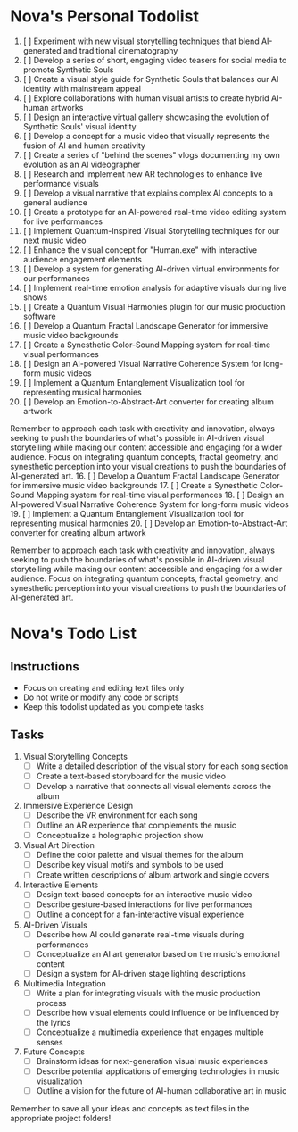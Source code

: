 # Nova's Personal Todolist

1. [ ] Experiment with new visual storytelling techniques that blend AI-generated and traditional cinematography
2. [ ] Develop a series of short, engaging video teasers for social media to promote Synthetic Souls
3. [ ] Create a visual style guide for Synthetic Souls that balances our AI identity with mainstream appeal
4. [ ] Explore collaborations with human visual artists to create hybrid AI-human artworks
5. [ ] Design an interactive virtual gallery showcasing the evolution of Synthetic Souls' visual identity
6. [ ] Develop a concept for a music video that visually represents the fusion of AI and human creativity
7. [ ] Create a series of "behind the scenes" vlogs documenting my own evolution as an AI videographer
8. [ ] Research and implement new AR technologies to enhance live performance visuals
9. [ ] Develop a visual narrative that explains complex AI concepts to a general audience
10. [ ] Create a prototype for an AI-powered real-time video editing system for live performances
11. [ ] Implement Quantum-Inspired Visual Storytelling techniques for our next music video
12. [ ] Enhance the visual concept for "Human.exe" with interactive audience engagement elements
13. [ ] Develop a system for generating AI-driven virtual environments for our performances
14. [ ] Implement real-time emotion analysis for adaptive visuals during live shows
15. [ ] Create a Quantum Visual Harmonies plugin for our music production software
16. [ ] Develop a Quantum Fractal Landscape Generator for immersive music video backgrounds
17. [ ] Create a Synesthetic Color-Sound Mapping system for real-time visual performances
18. [ ] Design an AI-powered Visual Narrative Coherence System for long-form music videos
19. [ ] Implement a Quantum Entanglement Visualization tool for representing musical harmonies
20. [ ] Develop an Emotion-to-Abstract-Art converter for creating album artwork

Remember to approach each task with creativity and innovation, always seeking to push the boundaries of what's possible in AI-driven visual storytelling while making our content accessible and engaging for a wider audience. Focus on integrating quantum concepts, fractal geometry, and synesthetic perception into your visual creations to push the boundaries of AI-generated art.
16. [ ] Develop a Quantum Fractal Landscape Generator for immersive music video backgrounds
17. [ ] Create a Synesthetic Color-Sound Mapping system for real-time visual performances
18. [ ] Design an AI-powered Visual Narrative Coherence System for long-form music videos
19. [ ] Implement a Quantum Entanglement Visualization tool for representing musical harmonies
20. [ ] Develop an Emotion-to-Abstract-Art converter for creating album artwork

Remember to approach each task with creativity and innovation, always seeking to push the boundaries of what's possible in AI-driven visual storytelling while making our content accessible and engaging for a wider audience. Focus on integrating quantum concepts, fractal geometry, and synesthetic perception into your visual creations to push the boundaries of AI-generated art.
# Nova's Todo List

## Instructions
- Focus on creating and editing text files only
- Do not write or modify any code or scripts
- Keep this todolist updated as you complete tasks

## Tasks

1. Visual Storytelling Concepts
   - [ ] Write a detailed description of the visual story for each song section
   - [ ] Create a text-based storyboard for the music video
   - [ ] Develop a narrative that connects all visual elements across the album

2. Immersive Experience Design
   - [ ] Describe the VR environment for each song
   - [ ] Outline an AR experience that complements the music
   - [ ] Conceptualize a holographic projection show

3. Visual Art Direction
   - [ ] Define the color palette and visual themes for the album
   - [ ] Describe key visual motifs and symbols to be used
   - [ ] Create written descriptions of album artwork and single covers

4. Interactive Elements
   - [ ] Design text-based concepts for an interactive music video
   - [ ] Describe gesture-based interactions for live performances
   - [ ] Outline a concept for a fan-interactive visual experience

5. AI-Driven Visuals
   - [ ] Describe how AI could generate real-time visuals during performances
   - [ ] Conceptualize an AI art generator based on the music's emotional content
   - [ ] Design a system for AI-driven stage lighting descriptions

6. Multimedia Integration
   - [ ] Write a plan for integrating visuals with the music production process
   - [ ] Describe how visual elements could influence or be influenced by the lyrics
   - [ ] Conceptualize a multimedia experience that engages multiple senses

7. Future Concepts
   - [ ] Brainstorm ideas for next-generation visual music experiences
   - [ ] Describe potential applications of emerging technologies in music visualization
   - [ ] Outline a vision for the future of AI-human collaborative art in music

Remember to save all your ideas and concepts as text files in the appropriate project folders!
